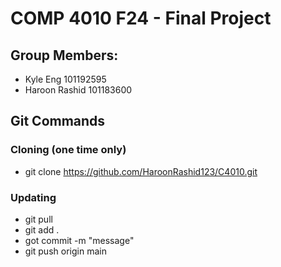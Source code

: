 # COMP 4010 F24 - Final Project

## Group Members:
- Kyle Eng 101192595
- Haroon Rashid 101183600

## Git Commands
### Cloning (one time only)
- git clone https://github.com/HaroonRashid123/C4010.git

### Updating
- git pull
- git add .
- got commit -m "message"
- git push origin main
